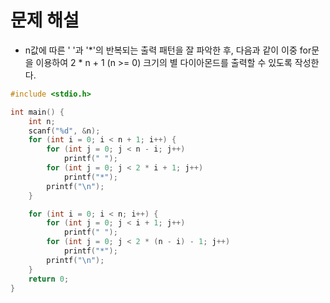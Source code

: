# 문제 해설

* n값에 따른 ' '과 '*'의 반복되는 출력 패턴을 잘 파악한 후, 다음과 같이 이중 for문을 이용하여 2 * n + 1 (n >= 0) 크기의 별 다이아몬드를 출력할 수 있도록 작성한다.

```C
#include <stdio.h>

int main() {
    int n;
    scanf("%d", &n);
    for (int i = 0; i < n + 1; i++) {
        for (int j = 0; j < n - i; j++)
            printf(" ");
        for (int j = 0; j < 2 * i + 1; j++)
            printf("*");
        printf("\n");
    }

    for (int i = 0; i < n; i++) {
        for (int j = 0; j < i + 1; j++)
            printf(" ");
        for (int j = 0; j < 2 * (n - i) - 1; j++)
            printf("*");
        printf("\n");
    }
    return 0;
}
```